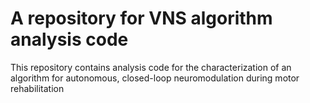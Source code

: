 # A repository for VNS algorithm analysis code
This repository contains analysis code for the characterization of an algorithm for autonomous, closed-loop neuromodulation during motor rehabilitation
